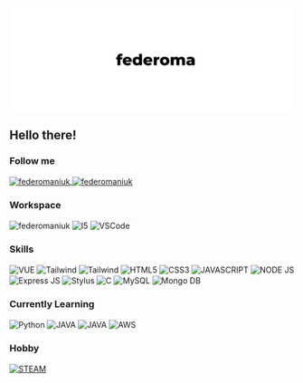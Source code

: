 <img align="center" src="githubHeader.png" alt="federomaniuk" />

## Hello there!

### Follow me
<a href="https://www.linkedin.com/in/federoma"> 
  <img align="center" src="https://img.shields.io/badge/LinkedIn-0077B5?style=for-the-badge&logo=linkedin&logoColor=white" alt="federomaniuk" />
</a>

<a href="https://github.com/federomaniuk"> 
  <img align="center" src="https://img.shields.io/badge/GitHub-100000?style=for-the-badge&logo=github&logoColor=white" alt="federomaniuk" />
</a>

### Workspace
<img align="center" src="https://img.shields.io/badge/Windows-0078D6?style=for-the-badge&logo=windows&logoColor=white" alt="federomaniuk" />
<img align="center" src="https://img.shields.io/badge/Intel-Core_i5_8th-0071C5?style=for-the-badge&logo=intel&logoColor=white" alt="I5" />
<img align="center" src="https://img.shields.io/badge/Visual_Studio_Code-0078D4?style=for-the-badge&logo=visual%20studio%20code&logoColor=white" alt="VSCode" />


### Skills
<p>
<img align="center" src="https://img.shields.io/badge/Vue.js-35495E?style=for-the-badge&logo=vue.js&logoColor=4FC08D" alt="VUE" />
<img align="center" src="https://img.shields.io/badge/Tailwind_CSS-38B2AC?style=for-the-badge&logo=tailwind-css&logoColor=white" alt="Tailwind" />
<img align="center" src="https://img.shields.io/badge/Bootstrap-563D7C?style=for-the-badge&logo=bootstrap&logoColor=white" alt="Tailwind" />
<img align="center" src="https://img.shields.io/badge/HTML5-E34F26?style=for-the-badge&logo=html5&logoColor=white" alt="HTML5" />
<img align="center" src="https://img.shields.io/badge/CSS3-1572B6?style=for-the-badge&logo=css3&logoColor=white" alt="CSS3" />
<img align="center" src="https://img.shields.io/badge/JavaScript-323330?style=for-the-badge&logo=javascript&logoColor=F7DF1E" alt="JAVASCRIPT" />
<img align="center" src="https://img.shields.io/badge/Node.js-43853D?style=for-the-badge&logo=node.js&logoColor=white" alt="NODE JS" />
<img align="center" src="https://img.shields.io/badge/Express.js-000000?style=for-the-badge&logo=express&logoColor=white" alt="Express JS" />


<img align="center" src="https://img.shields.io/badge/Stylus-333333?style=for-the-badge&logo=stylus&logoColor=white" alt="Stylus" />
<img align="center" src="https://img.shields.io/badge/C-00599C?style=for-the-badge&logo=c&logoColor=white" alt="C" />
<img align="center" src="https://img.shields.io/badge/MySQL-00000F?style=for-the-badge&logo=mysql&logoColor=white" alt="MySQL" />
<img align="center" src="https://img.shields.io/badge/MongoDB-4EA94B?style=for-the-badge&logo=mongodb&logoColor=white" alt="Mongo DB" />
</p>

### Currently Learning
<p>
<img align="center" src="https://img.shields.io/badge/Python-14354C?style=for-the-badge&logo=python&logoColor=white" alt="Python" />
<img align="center" src="https://img.shields.io/badge/Java-ED8B00?style=for-the-badge&logo=java&logoColor=white" alt="JAVA" />
<img align="center" src="https://img.shields.io/badge/PHP-777BB4?style=for-the-badge&logo=php&logoColor=white" alt="JAVA" />
<img align="center" src="https://img.shields.io/badge/Amazon_AWS-232F3E?style=for-the-badge&logo=amazon-aws&logoColor=white" alt="AWS" />
</p>

### Hobby
<a href="https://steamcommunity.com/id/FedeRoma/"> 
  <img align="center" src="https://img.shields.io/badge/Steam-000000?style=for-the-badge&logo=steam&logoColor=white" alt="STEAM" />
</a>
<!-- [![Top Langs](https://github-readme-stats.vercel.app/api/top-langs/?username=federomaniuk&langs_count=8)](https://github.com/federomaniuk/github-readme-stats) -->


